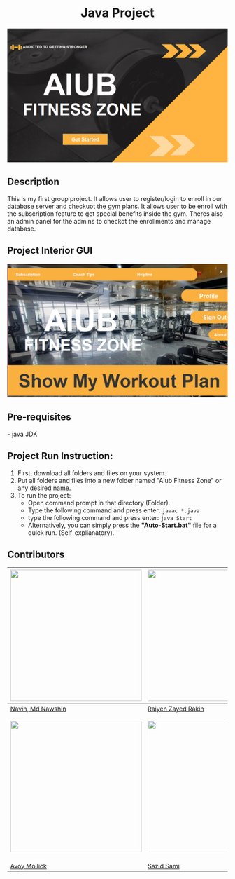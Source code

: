 <h1 align="center">Java Project</h1>
<p align="center"><img src= "https://github.com/navinxqz/gym-management-system/blob/main/Photo/aiubgym.PNG" width=650 title= "project interface"/>

<h2 align="left">Description</h2>
This is my first group project. It allows user to register/login to enroll in our database server and checkuot the gym plans. It allows user to be enroll with the subscription feature to get special benefits inside the gym. Theres also an admin panel for the admins to checkot the enrollments and manage database.


<h2 align="left">Project Interior GUI</h2>
<img src= "https://github.com/navinxqz/gym-management-system/blob/main/Photo/gym.PNG" width=650 title= "project interface"/>

<h2 align="left">Pre-requisites</h2>
- java JDK

## Project Run Instruction: ##
1. First, download all folders and files on your system.
2. Put all folders and files into a new folder named "Aiub Fitness Zone" or any desired name.
3. To run the project:
   - Open command prompt in that directory (Folder).
   - Type the following command and press enter: `javac *.java`
   - type the following command and press enter: `java Start`
   - Alternatively, you can simply press the **"Auto-Start.bat"** file for a quick run. (Self-explianatory).

<h2 align="left">Contributors</h2>

| <img src= "https://avatars.githubusercontent.com/u/169520102?v=4" width="300" height= "300"/>| <img src= "https://avatars.githubusercontent.com/u/128049303?v=4" width="300" height= "300"/> |
|----------------------------------------------------------------------------------------------|----------------------------------------------------------------------------|
|<a href="https://github.com/navinxqz" target="_blank">Navin, Md Nawshin|<a href="https://github.com/raiyen-zayed-rakin" target="_blank">Raiyen Zayed Rakin|
| <p align="center"><img src= "https://scontent.fdac14-1.fna.fbcdn.net/v/t39.30808-6/441167359_928427595692957_2079562319101145546_n.jpg?stp=c0.58.526.526a_dst-jpg_p526x296&_nc_cat=101&ccb=1-7&_nc_sid=5f2048&_nc_eui2=AeG9llt8IgsLc-6PFAlFIKXcBzvi-E1Z7eYHO-L4TVnt5kX9fiyL3ynZDYax1dd1ZzsHnJ21uvJz4sCh-ILrmqvG&_nc_ohc=RgxXlwoUQnIQ7kNvgHXQyu4&_nc_ht=scontent.fdac14-1.fna&cb_e2o_trans=t&oh=00_AYDP0CWyIUXpkcaZ3e_5CYcgqDSyIc2zAKhYowO-JJzueQ&oe=6646A7CA" width="300" height= "300"/> | <p align="center"><img src= "https://scontent.fdac139-1.fna.fbcdn.net/v/t39.30808-1/337164374_595790792583302_8268285960399084587_n.jpg?stp=dst-jpg_s200x200&_nc_cat=103&ccb=1-7&_nc_sid=5f2048&_nc_eui2=AeFiXqCSUTJXaNZV4bezgFTwvOmnZN0x7Au86adk3THsC9sC4EuzkOO7QxV0T3ffGP53O1eyTutZzF58CgpDmCfr&_nc_ohc=Nf-K-bfauJoQ7kNvgE_OvGV&_nc_ht=scontent.fdac139-1.fna&cb_e2o_trans=t&oh=00_AYCvcWC4nxMar5pa6rAmTZVr_4laD9MMn9D2q9megICDnQ&oe=66469CFA" width="300" height= "300"/> |
|<a href="https://www.facebook.com/avoy.mollick.562" target="_blank">Avoy Mollick|<a href="https://www.facebook.com/sammuonice" target="_blank">Sazid Sami|
